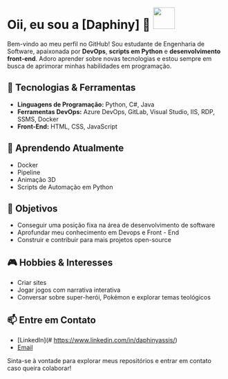 # Oii, eu sou a [Daphiny] 👋 <img src="[URL_DO_GIF](https://i.gifer.com/7AAy.gif)" width="50" height="50" align="rigth">

Bem-vindo ao meu perfil no GitHub! Sou estudante de Engenharia de Software, apaixonada por **DevOps**, **scripts em Python** e **desenvolvimento front-end**. Adoro aprender sobre novas tecnologias e estou sempre em busca de aprimorar minhas habilidades em programação.

## 🔧 Tecnologias & Ferramentas
- **Linguagens de Programação:** Python, C#, Java
- **Ferramentas DevOps:** Azure DevOps, GitLab, Visual Studio, IIS, RDP, SSMS, Docker
- **Front-End:** HTML, CSS, JavaScript

## 🌱 Aprendendo Atualmente
- Docker
- Pipeline
- Animação 3D
- Scripts de Automação em Python

## 🎯 Objetivos
- Conseguir uma posição fixa na área de desenvolvimento de software
- Aprofundar meu conhecimento em Devops e Front - End
- Construir e contribuir para mais projetos open-source

## 🎮 Hobbies & Interesses
- Criar sites
- Jogar jogos com narrativa interativa
- Conversar sobre super-herói, Pokémon e explorar temas teológicos

## 📫 Entre em Contato
- [LinkedIn](# https://www.linkedin.com/in/daphinyassis/)
- [Email](#assis.daphiny19@gmail.com)

Sinta-se à vontade para explorar meus repositórios e entrar em contato caso queira colaborar!

